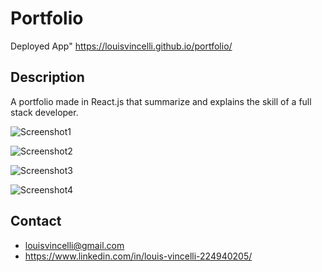 # Portfolio

Deployed App" https://louisvincelli.github.io/portfolio/

## Description

A portfolio made in React.js that summarize and explains the skill of a full stack developer.

![Screenshot1](./images/screenshot1.png)

![Screenshot2](./images/screenshot2.png)

![Screenshot3](./images/screenshot3.png)

![Screenshot4](./images/screenshot4.png)

## Contact 
* louisvincelli@gmail.com
* https://www.linkedin.com/in/louis-vincelli-224940205/
